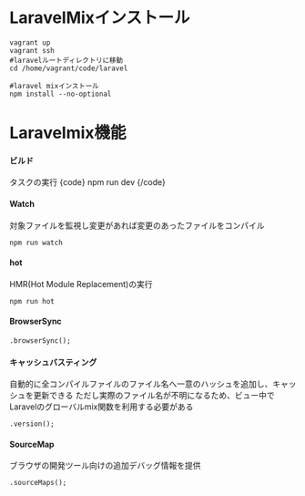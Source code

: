 # LaravelMixインストール
```
vagrant up
vagrant ssh
#laravelルートディレクトリに移動
cd /home/vagrant/code/laravel

#laravel mixインストール
npm install --no-optional
```

# Laravelmix機能
#### ビルド
タスクの実行
{code}
npm run dev
{/code}

#### Watch
対象ファイルを監視し変更があれば変更のあったファイルをコンパイル
```
npm run watch
```

#### hot
HMR(Hot Module Replacement)の実行
```
npm run hot
```

#### BrowserSync
```
.browserSync();
```

#### キャッシュバスティング
自動的に全コンパイルファイルのファイル名へ一意のハッシュを追加し、キャッシュを更新できる
ただし実際のファイル名が不明になるため、ビュー中でLaravelのグローバルmix関数を利用する必要がある
```
.version();
```

#### SourceMap
ブラウザの開発ツール向けの追加デバッグ情報を提供
```
.sourceMaps();
```

